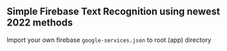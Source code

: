 ## Simple Firebase Text Recognition using newest 2022 methods

Import your own firebase `google-services.json` to root (app) directory
